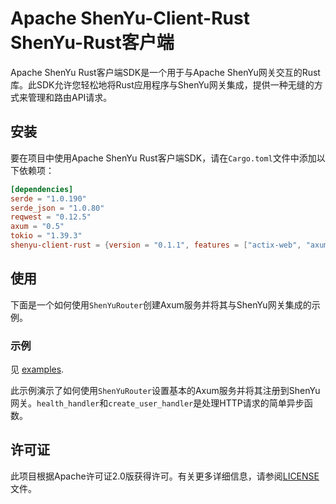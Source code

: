 # Apache ShenYu-Client-Rust ShenYu-Rust客户端

Apache ShenYu Rust客户端SDK是一个用于与Apache ShenYu网关交互的Rust库。此SDK允许您轻松地将Rust应用程序与ShenYu网关集成，提供一种无缝的方式来管理和路由API请求。

## 安装

要在项目中使用Apache ShenYu Rust客户端SDK，请在`Cargo.toml`文件中添加以下依赖项：

```toml
[dependencies]
serde = "1.0.190"
serde_json = "1.0.80"
reqwest = "0.12.5"
axum = "0.5"
tokio = "1.39.3"
shenyu-client-rust = {version = "0.1.1", features = ["actix-web", "axum"] }
```

## 使用

下面是一个如何使用`ShenYuRouter`创建Axum服务并将其与ShenYu网关集成的示例。

### 示例

见 [examples](https://github.com/apache/shenyu-client-rust/tree/main/examples).

此示例演示了如何使用`ShenYuRouter`设置基本的Axum服务并将其注册到ShenYu网关。`health_handler`和`create_user_handler`是处理HTTP请求的简单异步函数。

## 许可证

此项目根据Apache许可证2.0版获得许可。有关更多详细信息，请参阅[LICENSE](LICENSE)文件。
